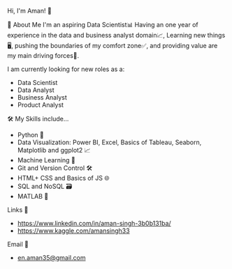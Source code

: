 Hi, I'm Aman! 👋

🚀 About Me
I'm an aspiring Data Scientist📊 Having an one year of experience in the data and business analyst domain📈, Learning new things 🖥️, pushing the boundaries of my comfort zone✅, and providing value are my main driving forces💱.

I am currently looking for new roles as a:
- Data Scientist
- Data Analyst
- Business Analyst
- Product Analyst

🛠 My Skills include...
- Python 🐍
- Data Visualization: Power BI, Excel, Basics of Tableau, Seaborn, Matplotlib and ggplot2 📈
- Machine Learning 🤖
- Git and Version Control 🛠️
- HTML+ CSS and Basics of JS 🌐
- SQL and NoSQL 🗃️
- MATLAB 🧮

Links 🔗
- https://www.linkedin.com/in/aman-singh-3b0b131ba/
- https://www.kaggle.com/amansingh33

Email 📧
- en.aman35@gmail.com
